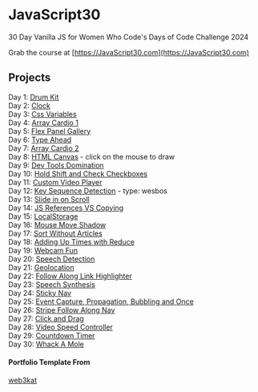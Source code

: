 # JavaScript30

30 Day Vanilla JS for Women Who Code's Days of Code Challenge 2024

Grab the course at [https://JavaScript30.com](https://JavaScript30.com)

## Projects 

Day 1: [Drum Kit](https://anka-z.github.io/JavaScript30/01%20-%20JavaScript%20Drum%20Kit/) <br>
Day 2: [Clock](https://anka-z.github.io/JavaScript30/02%20-%20JS%20and%20CSS%20Clock/)<br>
Day 3: [Css Variables](https://anka-z.github.io/JavaScript30/03%20-%20CSS%20Variables/)<br>
Day 4: [Array Cardio 1](https://anka-z.github.io/JavaScript30/04%20-%20Array%20Cardio%20Day%201/)<br>
Day 5: [Flex Panel Gallery](https://anka-z.github.io/JavaScript30/05%20-%20Flex%20Panel%20Gallery/)<br>
Day 6: [Type Ahead](https://anka-z.github.io/JavaScript30/06%20-%20Type%20Ahead/)<br>
Day 7: [Array Cardio 2](https://anka-z.github.io/JavaScript30/07%20-%20Array%20Cardio%20Day%202/)<br>
Day 8: [HTML Canvas](https://anka-z.github.io/JavaScript30/08%20-%20Fun%20with%20HTML5%20Canvas/) - click on the mouse to draw<br>
Day 9: [Dev Tools Domination](https://anka-z.github.io/JavaScript30/09%20-%20Dev%20Tools%20Domination)<br>
Day 10: [Hold Shift and Check Checkboxes](https://anka-z.github.io/JavaScript30/10%20-%20Hold%20Shift%20and%20Check%20Checkboxes/)<br>
Day 11: [Custom Video Player](https://anka-z.github.io/JavaScript30/11%20-%20Custom%20Video%20Player/)<br>
Day 12: [Key Sequence Detection](https://anka-z.github.io/JavaScript30/12%20-%20Key%20Sequence%20Detection/) - type: wesbos<br>
Day 13: [Slide in on Scroll](https://anka-z.github.io/JavaScript30/13%20-%20Slide%20in%20on%20Scroll/)<br>
Day 14: [JS References VS Copying](https://anka-z.github.io/JavaScript30/14%20-%20JavaScript%20References%20VS%20Copying/)<br>
Day 15: [LocalStorage](https://anka-z.github.io/JavaScript30/15%20-%20LocalStorage/)<br>
Day 16: [Mouse Move Shadow](https://anka-z.github.io/JavaScript30/16%20-%20Mouse%20Move%20Shadow/)<br>
Day 17: [Sort Without Articles](https://github.com/anka-z/JavaScript30/tree/master/17%20-%20Sort%20Without%20Articles)<br>
Day 18: [Adding Up Times with Reduce](https://github.com/anka-z/JavaScript30/tree/master/18%20-%20Adding%20Up%20Times%20with%20Reduce)<br>
Day 19: [Webcam Fun](https://github.com/anka-z/JavaScript30/tree/master/19%20-%20Webcam%20Fun)<br>
Day 20: [Speech Detection](https://github.com/anka-z/JavaScript30/tree/master/20%20-%20Speech%20Detection)<br>
Day 21: [Geolocation](https://github.com/anka-z/JavaScript30/tree/master/21%20-%20Geolocation)<br>
Day 22: [Follow Along Link Highlighter](https://github.com/anka-z/JavaScript30/tree/master/22%20-%20Follow%20Along%20Link%20Highlighter)<br>
Day 23: [Speech Synthesis](https://github.com/anka-z/JavaScript30/tree/master/23%20-%20Speech%20Synthesis)<br>
Day 24: [Sticky Nav](https://github.com/anka-z/JavaScript30/tree/master/24%20-%20Sticky%20Nav)<br>
Day 25: [Event Capture, Propagation, Bubbling and Once](https://github.com/anka-z/JavaScript30/tree/master/25%20-%20Event%20Capture%2C%20Propagation%2C%20Bubbling%20and%20Once)<br>
Day 26: [Stripe Follow Along Nav](https://github.com/anka-z/JavaScript30/tree/master/26%20-%20Stripe%20Follow%20Along%20Nav)<br>
Day 27: [Click and Drag](https://github.com/anka-z/JavaScript30/tree/master/27%20-%20Click%20and%20Drag)<br>
Day 28: [Video Speed Controller](https://github.com/anka-z/JavaScript30/tree/master/28%20-%20Video%20Speed%20Controller)<br>
Day 29: [Countdown Timer](https://github.com/anka-z/JavaScript30/tree/master/29%20-%20Countdown%20Timer)<br>
Day 30: [Whack A Mole](https://github.com/anka-z/JavaScript30/tree/master/30%20-%20Whack%20A%20Mole)<br>


#### Portfolio Template From 

[web3kat](https://github.com/web3kat/JavaScript30/blob/main/README.md)
